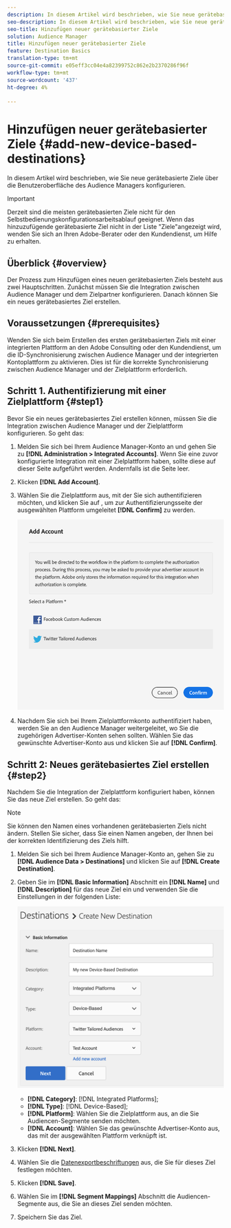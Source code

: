 ```yaml
---
description: In diesem Artikel wird beschrieben, wie Sie neue gerätebasierte Ziele über die Benutzeroberfläche des Audience Managers konfigurieren.
seo-description: In diesem Artikel wird beschrieben, wie Sie neue gerätebasierte Ziele über die Benutzeroberfläche des Audience Managers konfigurieren.
seo-title: Hinzufügen neuer gerätebasierter Ziele
solution: Audience Manager
title: Hinzufügen neuer gerätebasierter Ziele
feature: Destination Basics
translation-type: tm+mt
source-git-commit: e05eff3cc04e4a82399752c862e2b2370286f96f
workflow-type: tm+mt
source-wordcount: '437'
ht-degree: 4%

---
```



# Hinzufügen neuer gerätebasierter Ziele {#add-new-device-based-destinations}

In diesem Artikel wird beschrieben, wie Sie neue gerätebasierte Ziele über die Benutzeroberfläche des Audience Managers konfigurieren.

>[!IMPORTANT]
>
>Derzeit sind die meisten gerätebasierten Ziele nicht für den Selbstbedienungskonfigurationsarbeitsablauf geeignet. Wenn das hinzuzufügende gerätebasierte Ziel nicht in der Liste &quot;Ziele&quot;angezeigt wird, wenden Sie sich an Ihren Adobe-Berater oder den Kundendienst, um Hilfe zu erhalten.

## Überblick {#overview}

Der Prozess zum Hinzufügen eines neuen gerätebasierten Ziels besteht aus zwei Hauptschritten. Zunächst müssen Sie die Integration zwischen Audience Manager und dem Zielpartner konfigurieren. Danach können Sie ein neues gerätebasiertes Ziel erstellen.

## Voraussetzungen {#prerequisites}

Wenden Sie sich beim Erstellen des ersten gerätebasierten Ziels mit einer integrierten Plattform an den Adobe Consulting oder den Kundendienst, um die ID-Synchronisierung zwischen Audience Manager und der integrierten Kontoplattform zu aktivieren. Dies ist für die korrekte Synchronisierung zwischen Audience Manager und der Zielplattform erforderlich.

## Schritt 1. Authentifizierung mit einer Zielplattform {#step1}

Bevor Sie ein neues gerätebasiertes Ziel erstellen können, müssen Sie die Integration zwischen Audience Manager und der Zielplattform konfigurieren. So geht das:

1. Melden Sie sich bei Ihrem Audience Manager-Konto an und gehen Sie zu **[!DNL Administration > Integrated Accounts]**. Wenn Sie eine zuvor konfigurierte Integration mit einer Zielplattform haben, sollte diese auf dieser Seite aufgeführt werden. Andernfalls ist die Seite leer.
1. Klicken **[!DNL Add Account]**.
1. Wählen Sie die Zielplattform aus, mit der Sie sich authentifizieren möchten, und klicken Sie auf , um zur Authentifizierungsseite der ausgewählten Plattform umgeleitet **[!DNL Confirm]** zu werden.

   ![integrierte Plattformen](assets/dbd-integrated-platforms.png)

1. Nachdem Sie sich bei Ihrem Zielplattformkonto authentifiziert haben, werden Sie an den Audience Manager weitergeleitet, wo Sie die zugehörigen Advertiser-Konten sehen sollten. Wählen Sie das gewünschte Advertiser-Konto aus und klicken Sie auf **[!DNL Confirm]**.

## Schritt 2: Neues gerätebasiertes Ziel erstellen {#step2}

Nachdem Sie die Integration der Zielplattform konfiguriert haben, können Sie das neue Ziel erstellen. So geht das:

>[!NOTE]
>
>Sie können den Namen eines vorhandenen gerätebasierten Ziels nicht ändern. Stellen Sie sicher, dass Sie einen Namen angeben, der Ihnen bei der korrekten Identifizierung des Ziels hilft.

1. Melden Sie sich bei Ihrem Audience Manager-Konto an, gehen Sie zu **[!DNL Audience Data > Destinations]** und klicken Sie auf **[!DNL Create Destination]**.
1. Geben Sie im **[!DNL Basic Information]** Abschnitt ein **[!DNL Name]** und **[!DNL Description]** für das neue Ziel ein und verwenden Sie die Einstellungen in der folgenden Liste:

   ![setup](assets/dbd-new-basic.png)

   * **[!DNL Category]**: [!DNL Integrated Platforms];
   * **[!DNL Type]**: [!DNL Device-Based];
   * **[!DNL Platform]**: Wählen Sie die Zielplattform aus, an die Sie Audiencen-Segmente senden möchten.
   * **[!DNL Account]**: Wählen Sie das gewünschte Advertiser-Konto aus, das mit der ausgewählten Plattform verknüpft ist.
1. Klicken **[!DNL Next]**.
1. Wählen Sie die [Datenexportbeschriftungen](/help/using/features/data-export-controls.md#controls-labels) aus, die Sie für dieses Ziel festlegen möchten.
1. Klicken **[!DNL Save]**.
1. Wählen Sie im **[!DNL Segment Mappings]** Abschnitt die Audiencen-Segmente aus, die Sie an dieses Ziel senden möchten.
1. Speichern Sie das Ziel.
